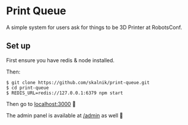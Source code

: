 # Print Queue

A simple system for users ask for things to be 3D Printer at RobotsConf.

## Set up

First ensure you have redis & node installed.

Then:

```
$ git clone https://github.com/skalnik/print-queue.git
$ cd print-queue
$ REDIS_URL=redis://127.0.0.1:6379 npm start
```

Then go to [localhost:3000](http://localhost:3000) :eyes:

The admin panel is available at [/admin](http://localhost:3000/admin) as well :closed_lock_with_key:
